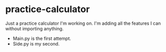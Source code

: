 # practice-calculator
Just a practice calculator I'm working on. I'm adding all the features I can without importing anything.
* Main.py is the first attempt.
* Side.py is my second.

